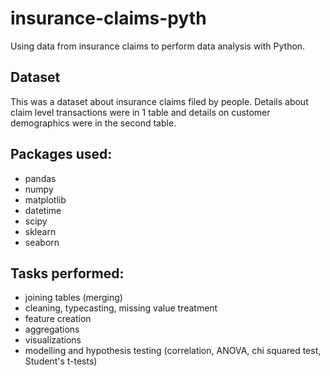 # insurance-claims-pyth
Using data from insurance claims to perform data analysis with Python.

## Dataset
This was a dataset about insurance claims filed by people. Details about claim level transactions were in 1 table and details on customer demographics were in the second table.

## Packages used:
- pandas
- numpy
- matplotlib 
- datetime
- scipy
- sklearn
- seaborn

## Tasks performed:
- joining tables (merging)
- cleaning, typecasting, missing value treatment
- feature creation
- aggregations
- visualizations
- modelling and hypothesis testing (correlation, ANOVA, chi squared test, Student's t-tests)
  
